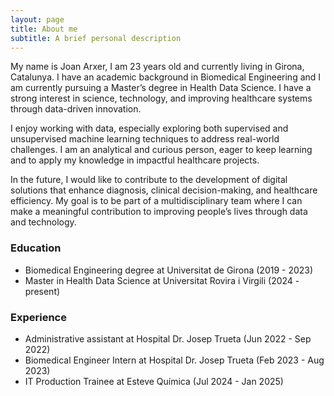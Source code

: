 ```yaml
---
layout: page
title: About me
subtitle: A brief personal description
---
```

<link rel="stylesheet" href="/assets/css/style.css">
My name is Joan Arxer, I am 23 years old and currently living in Girona, Catalunya. I have an academic background in Biomedical Engineering and I am currently pursuing a Master’s degree in Health Data Science. I have a strong interest in science, technology, and improving healthcare systems through data-driven innovation.

I enjoy working with data, especially exploring both supervised and unsupervised machine learning techniques to address real-world challenges. I am an analytical and curious person, eager to keep learning and to apply my knowledge in impactful healthcare projects.

In the future, I would like to contribute to the development of digital solutions that enhance diagnosis, clinical decision-making, and healthcare efficiency. My goal is to be part of a multidisciplinary team where I can make a meaningful contribution to improving people’s lives through data and technology.

### Education

- Biomedical Engineering degree at Universitat de Girona (2019 - 2023)
- Master in Health Data Science at Universitat Rovira i Virgili (2024 - present)

### Experience

- Administrative assistant at Hospital Dr. Josep Trueta (Jun 2022 - Sep 2022)
- Biomedical Engineer Intern at Hospital Dr. Josep Trueta (Feb 2023 - Aug 2023)
- IT Production Trainee at Esteve Química (Jul 2024 - Jan 2025)
